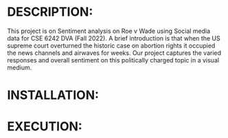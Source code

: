 # DESCRIPTION:
This project is on Sentiment analysis on Roe v Wade using Social media data for CSE 6242 DVA (Fall 2022). 
A brief introduction is that when the US supreme court overturned the historic case on abortion rights it occupied the news channels and airwaves for weeks. Our project captures the varied responses and overall sentiment on this politically charged topic in a visual medium.

# INSTALLATION:


# EXECUTION: 


